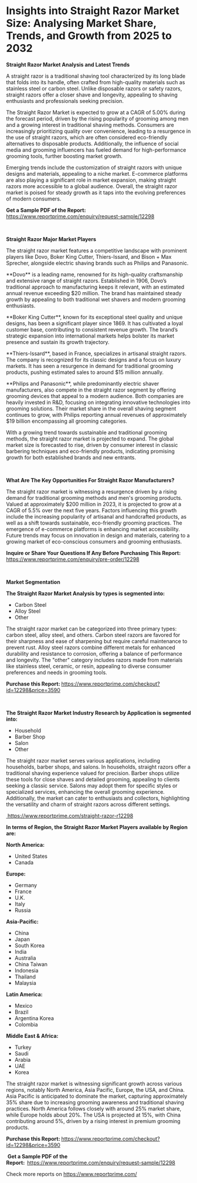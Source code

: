 <p><h1>Insights into Straight Razor Market Size: Analysing Market Share, Trends, and Growth from 2025 to 2032</h1></p><p><strong>Straight Razor Market Analysis and Latest Trends</strong></p>
<p><p>A straight razor is a traditional shaving tool characterized by its long blade that folds into its handle, often crafted from high-quality materials such as stainless steel or carbon steel. Unlike disposable razors or safety razors, straight razors offer a closer shave and longevity, appealing to shaving enthusiasts and professionals seeking precision.</p><p>The Straight Razor Market is expected to grow at a CAGR of 5.00% during the forecast period, driven by the rising popularity of grooming among men and a growing interest in traditional shaving methods. Consumers are increasingly prioritizing quality over convenience, leading to a resurgence in the use of straight razors, which are often considered eco-friendly alternatives to disposable products. Additionally, the influence of social media and grooming influencers has fueled demand for high-performance grooming tools, further boosting market growth.</p><p>Emerging trends include the customization of straight razors with unique designs and materials, appealing to a niche market. E-commerce platforms are also playing a significant role in market expansion, making straight razors more accessible to a global audience. Overall, the straight razor market is poised for steady growth as it taps into the evolving preferences of modern consumers.</p></p>
<p><strong>Get a Sample PDF of the Report:&nbsp;</strong> <a href="https://www.reportprime.com/enquiry/request-sample/12298?utm_campaign=2628&utm_medium=2&utm_source=Github&utm_content=ia&utm_term=18032025&utm_id=straight-razor">https://www.reportprime.com/enquiry/request-sample/12298</a></p>
<p>&nbsp;</p>
<p><strong>Straight Razor Major Market Players</strong></p>
<p><p>The straight razor market features a competitive landscape with prominent players like Dovo, Boker King Cutter, Thiers-Issard, and Bison + Max Sprecher, alongside electric shaving brands such as Philips and Panasonic. </p><p>**Dovo** is a leading name, renowned for its high-quality craftsmanship and extensive range of straight razors. Established in 1906, Dovo’s traditional approach to manufacturing keeps it relevant, with an estimated annual revenue exceeding $20 million. The brand has maintained steady growth by appealing to both traditional wet shavers and modern grooming enthusiasts.</p><p>**Boker King Cutter**, known for its exceptional steel quality and unique designs, has been a significant player since 1869. It has cultivated a loyal customer base, contributing to consistent revenue growth. The brand’s strategic expansion into international markets helps bolster its market presence and sustain its growth trajectory.</p><p>**Thiers-Issard**, based in France, specializes in artisanal straight razors. The company is recognized for its classic designs and a focus on luxury markets. It has seen a resurgence in demand for traditional grooming products, pushing estimated sales to around $15 million annually.</p><p>**Philips and Panasonic**, while predominantly electric shaver manufacturers, also compete in the straight razor segment by offering grooming devices that appeal to a modern audience. Both companies are heavily invested in R&D, focusing on integrating innovative technologies into grooming solutions. Their market share in the overall shaving segment continues to grow, with Philips reporting annual revenues of approximately $19 billion encompassing all grooming categories.</p><p>With a growing trend towards sustainable and traditional grooming methods, the straight razor market is projected to expand. The global market size is forecasted to rise, driven by consumer interest in classic barbering techniques and eco-friendly products, indicating promising growth for both established brands and new entrants.</p></p>
<p>&nbsp;</p>
<p><strong>What Are The Key Opportunities For Straight Razor Manufacturers?</strong></p>
<p><p>The straight razor market is witnessing a resurgence driven by a rising demand for traditional grooming methods and men's grooming products. Valued at approximately $200 million in 2023, it is projected to grow at a CAGR of 5.5% over the next five years. Factors influencing this growth include the increasing popularity of artisanal and handcrafted products, as well as a shift towards sustainable, eco-friendly grooming practices. The emergence of e-commerce platforms is enhancing market accessibility. Future trends may focus on innovation in design and materials, catering to a growing market of eco-conscious consumers and grooming enthusiasts.</p></p>
<p><strong>Inquire or Share Your Questions If Any Before Purchasing This Report:</strong> <a href="https://www.reportprime.com/enquiry/pre-order/12298?utm_campaign=2628&utm_medium=2&utm_source=Github&utm_content=ia&utm_term=18032025&utm_id=straight-razor">https://www.reportprime.com/enquiry/pre-order/12298</a></p>
<p>&nbsp;</p>
<p><strong>Market Segmentation</strong></p>
<p><strong>The Straight Razor Market Analysis by types is segmented into:</strong></p>
<p><ul><li>Carbon Steel</li><li>Alloy Steel</li><li>Other</li></ul></p>
<p><p>The straight razor market can be categorized into three primary types: carbon steel, alloy steel, and others. Carbon steel razors are favored for their sharpness and ease of sharpening but require careful maintenance to prevent rust. Alloy steel razors combine different metals for enhanced durability and resistance to corrosion, offering a balance of performance and longevity. The "other" category includes razors made from materials like stainless steel, ceramic, or resin, appealing to diverse consumer preferences and needs in grooming tools.</p></p>
<p><strong>Purchase this Report:&nbsp;</strong><a href="https://www.reportprime.com/checkout?id=12298&price=3590&utm_campaign=2628&utm_medium=2&utm_source=Github&utm_content=ia&utm_term=18032025&utm_id=straight-razor">https://www.reportprime.com/checkout?id=12298&price=3590</a></p>
<p>&nbsp;</p>
<p><strong>The Straight Razor Market Industry Research by Application is segmented into:</strong></p>
<p><ul><li>Household</li><li>Barber Shop</li><li>Salon</li><li>Other</li></ul></p>
<p><p>The straight razor market serves various applications, including households, barber shops, and salons. In households, straight razors offer a traditional shaving experience valued for precision. Barber shops utilize these tools for close shaves and detailed grooming, appealing to clients seeking a classic service. Salons may adopt them for specific styles or specialized services, enhancing the overall grooming experience. Additionally, the market can cater to enthusiasts and collectors, highlighting the versatility and charm of straight razors across different settings.</p></p>
<p><a href="https://www.reportprime.com/straight-razor-r12298?utm_campaign=2628&utm_medium=2&utm_source=Github&utm_content=ia&utm_term=18032025&utm_id=straight-razor">&nbsp;https://www.reportprime.com/straight-razor-r12298</a></p>
<p><strong>In terms of Region, the Straight Razor Market Players available by Region are:</strong></p>
<p>
    <p> <strong> North America: </strong>
        <ul>
            <li>United States</li>
            <li>Canada</li>
        </ul>
        </p> 
    <p> <strong> Europe: </strong>
        <ul>
            <li>Germany</li>
            <li>France</li>
            <li>U.K.</li>
            <li>Italy</li>
            <li>Russia</li>
        </ul>
        </p> 
    <p> <strong> Asia-Pacific: </strong>
        <ul>
            <li>China</li>
            <li>Japan</li>
            <li>South Korea</li>
            <li>India</li>
            <li>Australia</li>
            <li>China Taiwan</li>
            <li>Indonesia</li>
            <li>Thailand</li>
            <li>Malaysia</li>
        </ul>
        </p> 
    <p> <strong> Latin America: </strong>
        <ul>
            <li>Mexico</li>
            <li>Brazil</li>
            <li>Argentina Korea</li>
            <li>Colombia</li>
        </ul>
        </p> 
    <p> <strong> Middle East & Africa: </strong>
        <ul>
            <li>Turkey</li>
            <li>Saudi</li>
            <li>Arabia</li>
            <li>UAE</li>
            <li>Korea</li>
        </ul>
    </p>
    </p>
<p><p>The straight razor market is witnessing significant growth across various regions, notably North America, Asia Pacific, Europe, the USA, and China. Asia Pacific is anticipated to dominate the market, capturing approximately 35% share due to increasing grooming awareness and traditional shaving practices. North America follows closely with around 25% market share, while Europe holds about 20%. The USA is projected at 15%, with China contributing around 5%, driven by a rising interest in premium grooming products.</p></p>
<p><strong>Purchase this Report: </strong><a href="https://www.reportprime.com/checkout?id=12298&price=3590&utm_campaign=2628&utm_medium=2&utm_source=Github&utm_content=ia&utm_term=18032025&utm_id=straight-razor">https://www.reportprime.com/checkout?id=12298&price=3590</a></p>
<p>&nbsp;<strong>Get a Sample PDF of the Report:&nbsp;&nbsp;</strong><a href="https://www.reportprime.com/enquiry/request-sample/12298?utm_campaign=2628&utm_medium=2&utm_source=Github&utm_content=ia&utm_term=18032025&utm_id=straight-razor">https://www.reportprime.com/enquiry/request-sample/12298</a></p>
<p><strong></strong></p>
<p>Check more reports on <a href="https://www.reportprime.com/?utm_campaign=2628&utm_medium=2&utm_source=Github&utm_content=ia&utm_term=18032025&utm_id=straight-razor">https://www.reportprime.com/</a></p>